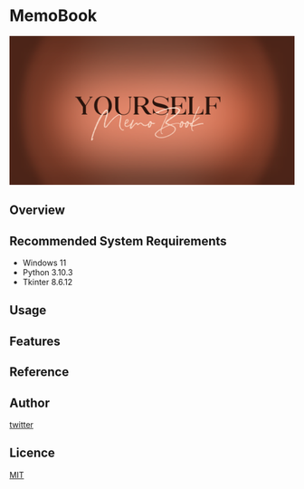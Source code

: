 # MemoBook

![png](https://github.com/YYUTY/MemoBook/blob/master/Setting/Texture/Picture/start.png)

## Overview

## Recommended System Requirements
- Windows 11
- Python 3.10.3
- Tkinter 8.6.12

## Usage

## Features

## Reference

## Author

[twitter](https://twitter.com/Kotabrog)

## Licence

[MIT](https://......)
